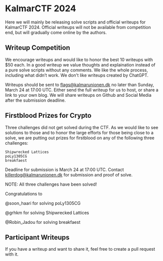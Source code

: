 # KalmarCTF 2024
Here we will mainly be releasing solve scripts and official writeups for KalmarCTF 2024. Official writeups will not be available from competition end, but will gradually come online by the authors.

## Writeup Competition
We encourage writeups and would like to honor the best 10 writeups with $50 each. In a good writeup we value thoughts and explaination instead of a pure solve scripts without any comments. We like the whole process, including what didn’t work. We don't like writeups created by ChatGPT.

Writeups should be sent to flags@kalmarunionen.dk no later than Sunday, March 24 at 17:00 UTC. Either send the full writeup for us to host, or share a link to your own blog. We will share writeups on Github and Social Media after the submission deadline.

## Firstblood Prizes for Crypto
Three challenges did not get solved during the CTF. As we would like to see solutions to those and to honor the large efforts for those being close to a solve, we are putting out prizes for firstblood on any of the following three challenges:

    Shipwrecked Lattices
    poLy1305CG
    breakfaest

Deadline for submission is March 24 at 17:00 UTC. Contact killerdog@kalmarunionen.dk for submission and proof of solve.

NOTE: All three challenges have been solved!

Congratulations to 

@soon_haari for solving poLy1305CG

@grhkm for solving Shipwrecked Lattices

@Robin_Jadou for solving breakfaest

## Participant Writeups
If you have a writeup and want to share it, feel free to create a pull request with it.
